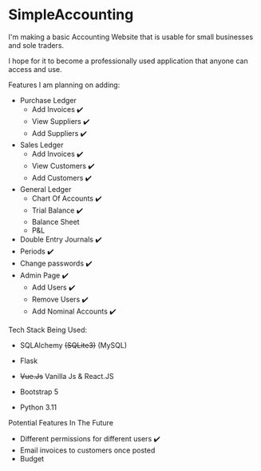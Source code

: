 # SimpleAccounting

I'm making a basic Accounting Website that is usable for small businesses and sole traders.

I hope for it to become a professionally used application that anyone can access and use.

Features I am planning on adding:
- Purchase Ledger
    - Add Invoices ✔️
    - View Suppliers ✔️
    - Add Suppliers ✔️
- Sales Ledger
    - Add Invoices ✔️
    - View Customers ✔️
    - Add Customers ✔️
- General Ledger
    - Chart Of Accounts ✔️
    - Trial Balance ✔️
    - Balance Sheet
    - P&L
- Double Entry Journals ✔️
- Periods ✔️
- Change passwords ✔️
- Admin Page ✔️
    - Add Users ✔️
    - Remove Users ✔️
    - Add Nominal Accounts ✔️


Tech Stack Being Used:
- SQLAlchemy  <strike>(SQLite3)</strike>   (MySQL) 
- Flask

-  <strike>Vue.Js</strike>   Vanilla Js & React.JS

- Bootstrap 5
- Python 3.11

Potential Features In The Future
- Different permissions for different users ✔️
- Email invoices to customers once posted
- Budget
